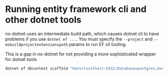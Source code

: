 # Running entity framework cli and other dotnet tools
nx-dotnet uses an intermediate build path, which causes dotnet cli to have problems if you use `dotnet ef ...`. You must specify the `--project` and `--msbuildprojectextensionspath` params to run EF cli tooling.

This is a gap in nx-dotnet for not providing a more sophisticated wrapper for dotnet tools

```bash
dotnet ef dbcontext scaffold "Host=localhost:5432;Database=postgres;Username=postgres;Password=postgres" Npgsql.EntityFrameworkCore.PostgreSQL --msbuildprojectextensionspath=/home/steve/workspaces/coding-challenges/sample-nx-angular-mui-dotnetcore/dist/intermediates/apps/api/obj --project=/home/steve/workspaces/coding-challenges/sample-nx-angular-mui-dotnetcore/apps/api/Init.Api.csproj
```